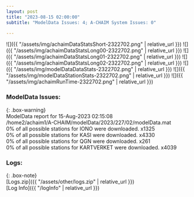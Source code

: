 ```yaml
---
layout: post
title: "2023-08-15 02:00:00"
subtitle: "ModelData Issues: 4; A-CHAIM System Issues: 0"

---
```


![]({{ "/assets/img/achaimDataStatsShort-2322702.png" | relative_url }})
![]({{ "/assets/img/achaimDataStatsLong00-2322702.png" | relative_url }})
![]({{ "/assets/img/achaimDataStatsLong01-2322702.png" | relative_url }})
![]({{ "/assets/img/achaimDataStatsLong02-2322702.png" | relative_url }})
![]({{ "/assets/img/modelDataDataStats-2322702.png" | relative_url }})
![]({{ "/assets/img/modelDataStationStats-2322702.png" | relative_url }})
![]({{ "/assets/img/achaimRunTime-2322702.png" | relative_url }})


### ModelData Issues:  
  
{: .box-warning}  
 ModelData report for 15-Aug-2023 02:15:08   
 /home2/achaim1/A-CHAIM/modelData/2023/227/02/modelData.mat   
 0% of all possible stations for IONO were downloaded. x1325   
 0% of all possible stations for KASI were downloaded. x4330   
 0% of all possible stations for QGN were downloaded. x261   
 0% of all possible stations for KARTVERKET were downloaded. x4039   
  


### Logs:  
  
{: .box-note}  
[Logs.zip]({{ "/assets/other/logs.zip" | relative_url }})  
[Log Info]({{ "/logInfo" | relative_url }})  
